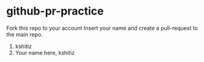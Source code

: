 # github-pr-practice
Fork this repo to your account
Insert your name and create a pull-request to the main repo.

1. kshitiz
2. Your name here, kshitiz
